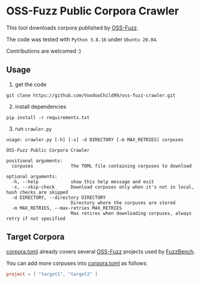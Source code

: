 # OSS-Fuzz Public Corpora Crawler
This tool downloads corpora published by [OSS-Fuzz](https://github.com/google/oss-fuzz).

The code was tested with `Python 3.8.16` under `Ubuntu 20.04`.

Contributions are welcomed :)

## Usage
1. get the code
```shell
git clone https://github.com/VoodooChild99/oss-fuzz-crawler.git
```

2. install dependencies
```shell
pip install -r requirements.txt
```

3. run `crawler.py`
```shell
usage: crawler.py [-h] [-s] -d DIRECTORY [-m MAX_RETRIES] corpuses

OSS-Fuzz Public Corpora Crawler

positional arguments:
  corpuses              The TOML file containing corpuses to download

optional arguments:
  -h, --help            show this help message and exit
  -s, --skip-check      Download corpuses only when it's not in local, hash checks are skipped
  -d DIRECTORY, --directory DIRECTORY
                        Directory where the corpuses are stored
  -m MAX_RETRIES, --max-retries MAX_RETRIES
                        Max retires when downloading corpuses, always retry if not specified
```

## Target Corpora
[corpora.toml](./corpora.toml) already covers several [OSS-Fuzz](https://github.com/google/oss-fuzz) projects used by [FuzzBench](https://github.com/google/fuzzbench).

You can add more corpuses into [corpora.toml](./corpora.toml) as follows:
```toml
project = [ "target1", "target2" ]
```


